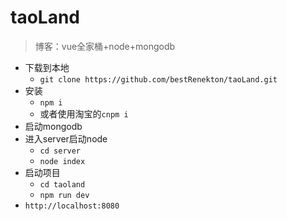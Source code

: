 # taoLand
>博客：vue全家桶+node+mongodb

+ 下载到本地
	+ `git clone https://github.com/bestRenekton/taoLand.git` 
+ 安装
	+ `npm i`
	+ 或者使用淘宝的`cnpm i`
+ 启动mongodb
+ 进入server启动node
	+ `cd server`
	+ `node index`
+ 启动项目
	+ `cd taoland`
	+ `npm run dev`
+ `http://localhost:8080`
